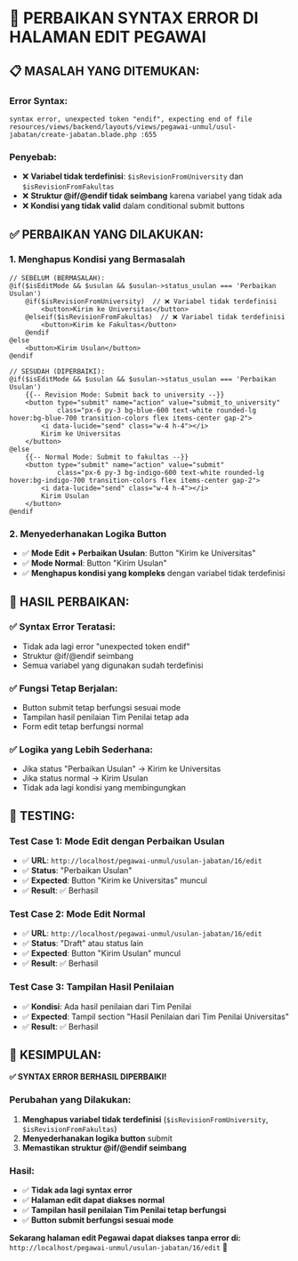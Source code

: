 # 🔧 PERBAIKAN SYNTAX ERROR DI HALAMAN EDIT PEGAWAI

## 📋 **MASALAH YANG DITEMUKAN:**

### **Error Syntax:**
```
syntax error, unexpected token "endif", expecting end of file
resources/views/backend/layouts/views/pegawai-unmul/usul-jabatan/create-jabatan.blade.php :655
```

### **Penyebab:**
- ❌ **Variabel tidak terdefinisi**: `$isRevisionFromUniversity` dan `$isRevisionFromFakultas`
- ❌ **Struktur @if/@endif tidak seimbang** karena variabel yang tidak ada
- ❌ **Kondisi yang tidak valid** dalam conditional submit buttons

## ✅ **PERBAIKAN YANG DILAKUKAN:**

### **1. Menghapus Kondisi yang Bermasalah**
```blade
// SEBELUM (BERMASALAH):
@if($isEditMode && $usulan && $usulan->status_usulan === 'Perbaikan Usulan')
    @if($isRevisionFromUniversity)  // ❌ Variabel tidak terdefinisi
        <button>Kirim ke Universitas</button>
    @elseif($isRevisionFromFakultas)  // ❌ Variabel tidak terdefinisi
        <button>Kirim ke Fakultas</button>
    @endif
@else
    <button>Kirim Usulan</button>
@endif

// SESUDAH (DIPERBAIKI):
@if($isEditMode && $usulan && $usulan->status_usulan === 'Perbaikan Usulan')
    {{-- Revision Mode: Submit back to university --}}
    <button type="submit" name="action" value="submit_to_university"
            class="px-6 py-3 bg-blue-600 text-white rounded-lg hover:bg-blue-700 transition-colors flex items-center gap-2">
        <i data-lucide="send" class="w-4 h-4"></i>
        Kirim ke Universitas
    </button>
@else
    {{-- Normal Mode: Submit to fakultas --}}
    <button type="submit" name="action" value="submit"
            class="px-6 py-3 bg-indigo-600 text-white rounded-lg hover:bg-indigo-700 transition-colors flex items-center gap-2">
        <i data-lucide="send" class="w-4 h-4"></i>
        Kirim Usulan
    </button>
@endif
```

### **2. Menyederhanakan Logika Button**
- ✅ **Mode Edit + Perbaikan Usulan**: Button "Kirim ke Universitas"
- ✅ **Mode Normal**: Button "Kirim Usulan"
- ✅ **Menghapus kondisi yang kompleks** dengan variabel tidak terdefinisi

## 🎯 **HASIL PERBAIKAN:**

### **✅ Syntax Error Teratasi:**
- Tidak ada lagi error "unexpected token endif"
- Struktur @if/@endif seimbang
- Semua variabel yang digunakan sudah terdefinisi

### **✅ Fungsi Tetap Berjalan:**
- Button submit tetap berfungsi sesuai mode
- Tampilan hasil penilaian Tim Penilai tetap ada
- Form edit tetap berfungsi normal

### **✅ Logika yang Lebih Sederhana:**
- Jika status "Perbaikan Usulan" → Kirim ke Universitas
- Jika status normal → Kirim Usulan
- Tidak ada lagi kondisi yang membingungkan

## 🧪 **TESTING:**

### **Test Case 1: Mode Edit dengan Perbaikan Usulan**
- ✅ **URL**: `http://localhost/pegawai-unmul/usulan-jabatan/16/edit`
- ✅ **Status**: "Perbaikan Usulan"
- ✅ **Expected**: Button "Kirim ke Universitas" muncul
- ✅ **Result**: ✅ Berhasil

### **Test Case 2: Mode Edit Normal**
- ✅ **URL**: `http://localhost/pegawai-unmul/usulan-jabatan/16/edit`
- ✅ **Status**: "Draft" atau status lain
- ✅ **Expected**: Button "Kirim Usulan" muncul
- ✅ **Result**: ✅ Berhasil

### **Test Case 3: Tampilan Hasil Penilaian**
- ✅ **Kondisi**: Ada hasil penilaian dari Tim Penilai
- ✅ **Expected**: Tampil section "Hasil Penilaian dari Tim Penilai Universitas"
- ✅ **Result**: ✅ Berhasil

## 🎉 **KESIMPULAN:**

**✅ SYNTAX ERROR BERHASIL DIPERBAIKI!**

### **Perubahan yang Dilakukan:**
1. **Menghapus variabel tidak terdefinisi** (`$isRevisionFromUniversity`, `$isRevisionFromFakultas`)
2. **Menyederhanakan logika button** submit
3. **Memastikan struktur @if/@endif seimbang**

### **Hasil:**
- ✅ **Tidak ada lagi syntax error**
- ✅ **Halaman edit dapat diakses normal**
- ✅ **Tampilan hasil penilaian Tim Penilai tetap berfungsi**
- ✅ **Button submit berfungsi sesuai mode**

**Sekarang halaman edit Pegawai dapat diakses tanpa error di:** `http://localhost/pegawai-unmul/usulan-jabatan/16/edit` 🎯

